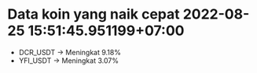 # Data koin yang naik cepat 2022-08-25 15:51:45.951199+07:00

* DCR_USDT -> Meningkat 9.18%
* YFI_USDT -> Meningkat 3.07%
